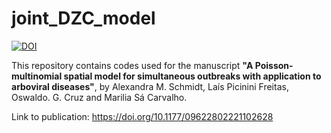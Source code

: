 # joint_DZC_model

[![DOI](https://zenodo.org/badge/462409036.svg)](https://zenodo.org/badge/latestdoi/462409036)

This repository contains codes used for the manuscript **"A Poisson-multinomial spatial model for simultaneous outbreaks with application to arboviral diseases"**, by Alexandra M. Schmidt, Laís Picinini Freitas, Oswaldo. G. Cruz and Marilia Sá Carvalho. 

Link to publication: https://doi.org/10.1177/09622802221102628
